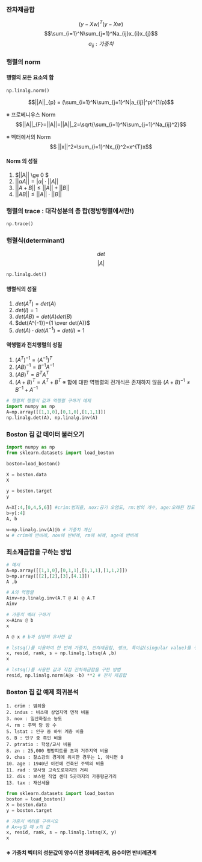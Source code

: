 ### 잔차제곱합
$$(y-Xw){^T}(y-Xw)$$
$$\sum_{i=1}^N\sum_{j=1}^Na_{ij}x_{i}x_{j}$$
$$ a_{ij} : 가중치$$


### 행렬의 norm
#### 행렬의 모든 요소의 합
```python
np.linalg.norm()
```
$$||A||_{p} = (\sum_{i=1}^N\sum_{j=1}^N|a_{ij}|^p)^{1/p}$$

※ 프로베니우스 Norm 
$$||A||_{F}=||A||=||A||_2=\sqrt{\sum_{i=1}^N\sum_{j=1}^Na_{ij}^2}$$

※ 벡터에서의 Norm
$$ ||x||^2=\sum_{i=1}^Nx_{i}^2=x^{T}x$$

#### Norm 의 성질
1. $||A|| \ge 0 $
2. $||\alpha A|| = |\alpha|\cdot||A||$
3. $||A+B|| \le ||A|| + ||B||$
4. $||AB|| \le ||A||\cdot||B||$

### 행렬의 trace : 대각성분의 총 합(정방행렬에서만!)
```python
np.trace()
```

### 행렬식(determinant) 
$$det$$
$$ |A|$$
```python
np.linalg.det()
```

#### 행렬식의 성질
1. $det(A^T)=det(A)$
2. $det(I)=1$
3. $det(AB)=det(A)det(B)$
4. $det(A^{-1})={1 \over det(A)}$
4. $det(A)\cdot det(A^{-1})=det(I)=1$

#### 역행렬과 전치행렬의 성질
1. $(A^T)^{-1}=(A^{-1})^T$
2. $(AB)^{-1}=B^{-1}A^{-1}$
3. $(AB)^T=B^{T}A^{T}$
4. $(A+B)^{T}=A^T+B^T$
※ 합에 대한 역행렬의 전개식은 존재하지 않음
$(A+B)^{-1} \ne B^{-1}+A^{-1}$


```python
# 행렬의 행렬식 값과 역행렬 구하기 예제
import numpy as np
A=np.array([[1,1,0],[0,1,0],[1,1,1]])
np.linalg.det(A), np.linalg.inv(A)
```

### Boston 집 값 데이터 불러오기


```python
import numpy as np
from sklearn.datasets import load_boston
```


```python
boston=load_boston()
```


```python
X = boston.data
X
```


```python
y = boston.target
y
```


```python
A=X[:4,[0,4,5,6]] #crim:범죄율, nox:공기 오염도, rm:방의 개수, age:오래된 정도
b=y[:4]
A, b
```


```python
w=np.linalg.inv(A)@b # 가중치 계산
w # crim에 반비례, nox에 반비례, rm에 비례, age에 반비례
```

### 최소제곱합을 구하는 방법


```python
# 예시
A=np.array([[1,1,0],[0,1,1],[1,1,1],[1,1,2]])
b=np.array([[2],[2],[3],[4.1]])
A ,b
```


```python
# A의 역행렬
Ainv=np.linalg.inv(A.T @ A) @ A.T
Ainv
```


```python
# 가중치 벡터 구하기
x=Ainv @ b
x
```


```python
A @ x # b과 상당히 유사한 값
```


```python
# lstsq()를 이용하여 한 번에 가중치, 잔차제곱합, 랭크, 특이값(singular value)를 구한다.
x, resid, rank, s = np.linalg.lstsq(A ,b)
x
```


```python
# lstsq()를 사용한 값과 직접 잔차제곱합을 구한 방법
resid, np.linalg.norm(A@x -b) **2 # 잔차 제곱합
```

### Boston 집 값 예제 회귀분석
    1. crim : 범죄율
    2. indus : 비소매 상업지역 면적 비율
    3. nox : 일산화질소 농도
    4. rm : 주택 당 방 수
    5. lstat : 인구 중 하위 계층 비율
    6. B : 인구 중 흑인 비율
    7. ptratio : 학생/교사 비율
    8. zn : 25,000 평방피트를 초과 거주지역 비율
    9. chas : 찰스강의 경계에 위치한 경우는 1, 아니면 0
    10. age : 1940년 이전에 건축된 주택의 비율
    11. rad : 방사형 고속도로까지의 거리
    12. dis : 보스턴 직업 센터 5곳까지의 가중평균거리
    13. tax : 재산세율


```python
from sklearn.datasets import load_boston
boston = load_boston()
X = boston.data
y = boston.target
```


```python
# 가중치 벡터를 구하시오
# Ax=y일 때 x의 값
x, resid, rank, s = np.linalg.lstsq(X, y)
x
```

#### ※ 가중치 벡터의 성분값이 양수이면 정비례관계, 음수이면 반비례관계
